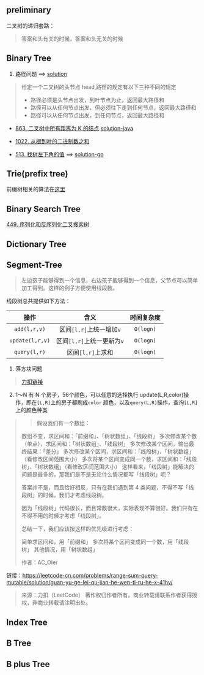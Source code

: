 ## preliminary

二叉树的递归套路：
> 答案和头有关的时候，答案和头无关的时候

## Binary Tree

1. 路径问题
   ==> [solution](binary-tree/src/main/java/com/pineapple/MaxPathSumSolutions.java)

> 给定一个二叉树的头节点 head,路径的规定有以下三种不同的规定
>
> - 路径必须是头节点出发，到叶节点为止，返回最大路径和
> - 路径可以从任何节点出发，但必须往下走到任何节点，返回最大路径和
> - 路径可以从任何节点出发，到任何节点，返回最大路径和

- [863. 二叉树中所有距离为 K 的结点](https://leetcode.cn/problems/all-nodes-distance-k-in-binary-tree/)
  [solution-java]()

- [1022. 从根到叶的二进制数之和](https://leetcode.cn/problems/sum-of-root-to-leaf-binary-numbers/)
- [513. 找树左下角的值](https://leetcode.cn/problems/find-bottom-left-tree-value/)
  ==> [solution-go](binary-tree/src/main/findBottomLeftValue.go)

## Trie(prefix tree)

前缀树相关的算法在[这里](trie/src/test/java/com/pineapple/TrieTest.java)

## Binary Search Tree

[449. 序列化和反序列化二叉搜索树](https://leetcode.cn/problems/serialize-and-deserialize-bst/)

## Dictionary Tree

## Segment-Tree

> 左边孩子能够得到一个信息，右边孩子能够得到一个信息，父节点可以简单加工得到。这样的例子方便使用线段数。

线段树总共提供如下方法：

|       操作        |         含义         |   时间复杂度   |
|:---------------:|:------------------:|:---------:|
|  `add(l,r,v)`   | 区间`[l,r]`上统一增加`v`  | `O(logn)` |
| `update(l,r,v)` | 区间`[l,r]`上统一更新为`v` | `O(logn)` |
|  `query(l,r)`   |    区间`[l,r]`上求和    | `O(logn)` |

1. 落方块问题

> [力扣链接](https://leetcode.cn/problems/falling-squares/)

2. 1～N 有 N 个房子，56个颜色，可以任意的选择执行 update(L,R,color)操作，即在`[L,R]`上的房子都刷成`color`
   颜色，以及`query(L,R)`操作，查询`[L,R]`上的颜色种类

> > 假设我们有一个数组：
>
> 数组不变，求区间和：「前缀和」、「树状数组」、「线段树」
> 多次修改某个数（单点），求区间和：「树状数组」、「线段树」
> 多次修改某个区间，输出最终结果：「差分」
> 多次修改某个区间，求区间和：「线段树」、「树状数组」（看修改区间范围大小）
> 多次将某个区间变成同一个数，求区间和：「线段树」、「树状数组」（看修改区间范围大小）
> 这样看来，「线段树」能解决的问题是最多的，那我们是不是无论什么情况都写「线段树」呢？
>
>答案并不是，而且恰好相反，只有在我们遇到第 4 类问题，不得不写「线段树」的时候，我们才考虑线段树。
>
>因为「线段树」代码很长，而且常数很大，实际表现不算很好。我们只有在不得不用的时候才考虑「线段树」。
>
>总结一下，我们应该按这样的优先级进行考虑：
>
>简单求区间和，用「前缀和」
> 多次将某个区间变成同一个数，用「线段树」
> 其他情况，用「树状数组」
>
>
> 作者：AC_OIer
>
链接：https://leetcode-cn.com/problems/range-sum-query-mutable/solution/guan-yu-ge-lei-qu-jian-he-wen-ti-ru-he-x-41hv/
> 来源：力扣（LeetCode）
> 著作权归作者所有。商业转载请联系作者获得授权，非商业转载请注明出处。

## Index Tree

## B Tree

## B plus Tree

